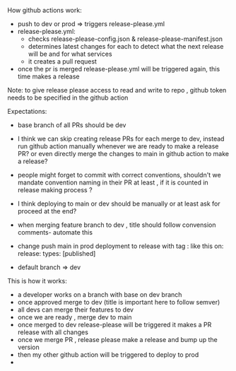 How github actions work:

- push to dev or prod => triggers release-please.yml
- release-please.yml:
  - checks release-please-config.json & release-please-manifest.json
  - determines latest changes for each to detect what the next release will be and for what services
  - it creates a pull request
- once the pr is merged release-please.yml will be triggered again, this time makes a release

Note: to give release please access to read and write to repo , github token needs to be specified in the github action

Expectations:

- base branch of all PRs should be dev
- I think we can skip creating release PRs for each merge to dev, instead run github action manually whenever we are ready to make a release PR? or even directly merge the changes to main in github action to make a release?
- people might forget to commit with correct conventions, shouldn't we mandate convention naming in their PR at least , if it is counted in release making process ?
- I think deploying to main or dev should be manually or at least ask for proceed at the end?
- when merging feature branch to dev , title should follow convension comments- automate this
- change push main in prod deployment to release with tag : like this
  on:
  release:
  types: [published]

- default branch => dev

This is how it works:

- a developer works on a branch with base on dev branch
- once approved merge to dev (title is important here to follow semver)
- all devs can merge their features to dev
- once we are ready , merge dev to main
- once merged to dev release-please will be triggered it makes a PR release with all changes
- once we merge PR , release please make a release and bump up the version
- then my other github action will be triggered to deploy to prod
-
